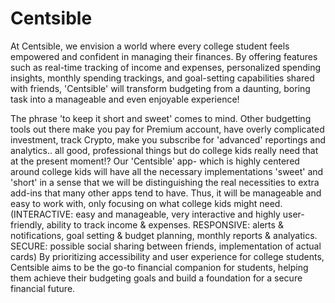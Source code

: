 # Centsible

At Centsible, we envision a world where every college student feels empowered and confident in managing their finances. By offering features such as real-time tracking of income and expenses, personalized spending insights, monthly spending trackings, and goal-setting capabilities shared with friends, 'Centsible' will transform budgeting from a daunting, boring task into a manageable and even enjoyable experience!

The phrase 'to keep it short and sweet' comes to mind. 
Other budgetting tools out there make you pay for Premium account, have overly complicated investment, track Crypto, make you subscribe for 'advanced' reportings and analytics.. all good, professional things but do college kids really need that at the present moment!? Our 'Centsible' app- which is highly centered around college kids will have all the necessary implementations 'sweet' and 'short' in a sense that we will be distinguishing the real necessities to extra add-ins that many other apps tend to have. Thus, it will be manageable and easy to work with, only focusing on what college kids might need.(INTERACTIVE: easy and manageable, very interactive and highly user-friendly, ability to track income & expenses. RESPONSIVE: alerts & notifications, goal setting & budget planning, monthly reports & analyatics. SECURE: possible social sharing between friends, implementation of actual cards) By prioritizing accessibility and user experience for college students, Centsible aims to be the go-to financial companion for students, helping them achieve their budgeting goals and build a foundation for a secure financial future.

    
